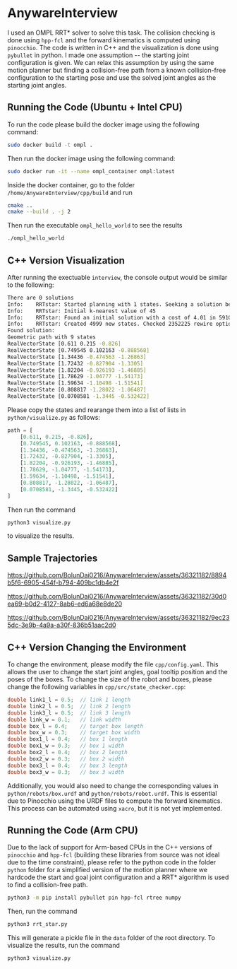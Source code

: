 # AnywareInterview

I used an OMPL RRT* solver to solve this task. The collision checking is done using `hpp-fcl` and the forward kinematics is computed using `pinocchio`. The code is written in C++ and the visualization is done using `pybullet` in python. I made one assumption -- the starting joint configuration is given. We can relax this assumption by using the same motion planner but finding a collision-free path from a known collision-free configuration to the starting pose and use the solved joint angles as the starting joint angles.

## Running the Code (Ubuntu + Intel CPU)

To run the code please build the docker image using the following command:

```bash
sudo docker build -t ompl .
```

Then run the docker image using the following command:

```bash
sudo docker run -it --name ompl_container ompl:latest
```

Inside the docker container, go to the folder `/home/AnywareInterview/cpp/build` and run

```bash
cmake ..
cmake --build . -j 2
```

Then run the executable `ompl_hello_world` to see the results

```bash
./ompl_hello_world
```

## C++ Version Visualization

After running the exectuable `interview`, the console output would be similar to the following:

```bash
There are 0 solutions
Info:    RRTstar: Started planning with 1 states. Seeking a solution better than 0.00000.
Info:    RRTstar: Initial k-nearest value of 45
Info:    RRTstar: Found an initial solution with a cost of 4.01 in 5910 iterations (4699 vertices in the graph)
Info:    RRTstar: Created 4999 new states. Checked 2352225 rewire options. 1 goal states in tree. Final solution cost 4.002
Found solution:
Geometric path with 9 states
RealVectorState [0.611 0.215 -0.826]
RealVectorState [0.749545 0.102163 -0.888568]
RealVectorState [1.34436 -0.474563 -1.26863]
RealVectorState [1.72432 -0.827904 -1.3305]
RealVectorState [1.82204 -0.926193 -1.46885]
RealVectorState [1.78629 -1.04777 -1.54173]
RealVectorState [1.59634 -1.10498 -1.51541]
RealVectorState [0.808817 -1.28022 -1.06487]
RealVectorState [0.0708581 -1.3445 -0.532422]
```

Please copy the states and rearange them into a list of lists in `python/visualize.py` as follows:

```python
path = [
    [0.611, 0.215, -0.826],
    [0.749545, 0.102163, -0.888568],
    [1.34436, -0.474563, -1.26863],
    [1.72432, -0.827904, -1.3305],
    [1.82204, -0.926193, -1.46885],
    [1.78629, -1.04777, -1.54173],
    [1.59634, -1.10498, -1.51541],
    [0.808817, -1.28022, -1.06487],
    [0.0708581, -1.3445, -0.532422]
]
```

Then run the command

```bash
python3 visualize.py
```

to visualize the results.

## Sample Trajectories

https://github.com/BolunDai0216/AnywareInterview/assets/36321182/8894b5f6-6905-454f-b794-409bc1db4e2f

https://github.com/BolunDai0216/AnywareInterview/assets/36321182/30d0ea69-b0d2-4127-8ab6-ed6a68e8de20

https://github.com/BolunDai0216/AnywareInterview/assets/36321182/9ec235dc-3e9b-4a9a-a30f-836b51aac2d0

## C++ Version Changing the Environment

To change the environment, please modify the file `cpp/config.yaml`. This allows the user to change the start joint angles, goal tooltip position and the poses of the boxes. To change the size of the robot and boxes, please change the following variables in `cpp/src/state_checker.cpp`:

```cpp
double link1_l = 0.5;  // link 1 length
double link2_l = 0.5;  // link 2 length
double link3_l = 0.5;  // link 3 length
double link_w = 0.1;   // link width
double box_l = 0.4;    // target box length
double box_w = 0.3;    // target box width
double box1_l = 0.4;   // box 1 length
double box1_w = 0.3;   // box 1 width
double box2_l = 0.4;   // box 2 length
double box2_w = 0.3;   // box 2 width
double box3_l = 0.4;   // box 3 length
double box3_w = 0.3;   // box 3 width
```

Additionally, you would also need to change the corresponding values in `python/robots/box.urdf` and `python/robots/robot.urdf`. This is essential due to Pinocchio using the URDF files to compute the forward kinematics. This process can be automated using `xacro`, but it is not yet implemented.

## Running the Code (Arm CPU)

Due to the lack of support for Arm-based CPUs in the C++ versions of `pinocchio` and `hpp-fcl` (building these libraries from source was not ideal due to the time constraint), please refer to the python code in the folder `python` folder for a simplified version of the motion planner where we hardcode the start and goal joint configuration and a RRT* algorithm is used to find a collision-free path.

```bash
python3 -m pip install pybullet pin hpp-fcl rtree numpy
```

Then, run the command

```bash
python3 rrt_star.py
```

This will generate a pickle file in the `data` folder of the root directory. To visualize the results, run the command

```bash
python3 visualize.py
```
